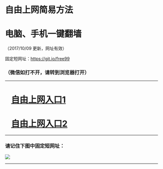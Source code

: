 ﻿# 自由上网简易方法

# 电脑、手机一键翻墙

（2017/10/09 更新，网址有效）

固定短网址：https://git.io/free99

### （微信如打不开，请转到浏览器打开）


***





# &nbsp;&nbsp; <a href="http://ft189419273.fwq-tz-1001.info/fwqtz01.html?t=100900116328 " target="_blank">自由上网入口1</a>
# &nbsp;&nbsp; <a href="http://ft3087019505.fwq-tz-1002.info/fwqtz02.html?t=100900113626 " target="_blank">自由上网入口2</a>
***

### 请记住下图中固定短网址：

<img src="https://s3-us-west-2.amazonaws.com/fwq-1001/yjfq-20170905okok.png" /> 


***

